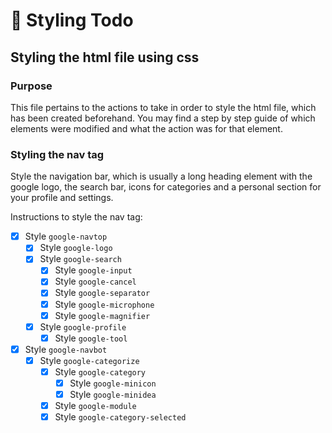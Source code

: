 # 👒 Styling Todo

## Styling the html file using css

### Purpose

This file pertains to the actions to take in order to style the html file, which has been created beforehand. You may find a step by step guide of which elements were modified and what the action was for that element.

### Styling the nav tag

Style the navigation bar, which is usually a long heading element with the google logo, the search bar, icons for categories and a personal section for your profile and settings.

Instructions to style the nav tag:

- [x] Style `google-navtop`
  - [x] Style `google-logo`
  - [x] Style `google-search`
    - [x] Style `google-input`
    - [x] Style `google-cancel`
    - [x] Style `google-separator`
    - [x] Style `google-microphone`
    - [x] Style `google-magnifier`
  - [x] Style `google-profile`
    - [x] Style `google-tool`
- [x] Style `google-navbot`
  - [x] Style `google-categorize`
    - [x] Style `google-category`
      - [x] Style `google-minicon`
      - [x] Style `google-minidea`
    - [x] Style `google-module`
    - [x] Style `google-category-selected`
